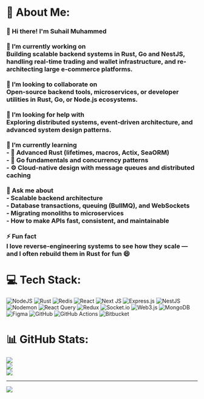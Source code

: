 # 💫 About Me:
### 👋 Hi there! I'm Suhail Muhammed<br><br>🔭 I’m currently working on  <br>Building scalable backend systems in **Rust**, **Go** and **NestJS**, handling real-time trading and wallet infrastructure, and re-architecting large e-commerce platforms.<br><br>👯 I’m looking to collaborate on  <br>Open-source backend tools, microservices, or developer utilities in **Rust**, **Go**, or **Node.js** ecosystems.<br><br>🤝 I’m looking for help with  <br>Exploring **distributed systems**, **event-driven architecture**, and advanced **system design patterns**.<br><br>🌱 I’m currently learning  <br>- 🦀 Advanced Rust (lifetimes, macros, Actix, SeaORM)  <br>- 🐹 Go fundamentals and concurrency patterns  <br>- ⚙️ Cloud-native design with message queues and distributed caching<br><br>💬 Ask me about  <br>- Scalable backend architecture  <br>- Database transactions, queuing (BullMQ), and WebSockets  <br>- Migrating monoliths to microservices  <br>- How to make APIs fast, consistent, and maintainable<br><br>⚡ Fun fact  <br>I love reverse-engineering systems to see **how they scale** — and I often rebuild them in **Rust** for fun 😄


# 💻 Tech Stack:
![NodeJS](https://img.shields.io/badge/node.js-6DA55F?style=for-the-badge&logo=node.js&logoColor=white) ![Rust](https://img.shields.io/badge/rust-%23000000.svg?style=for-the-badge&logo=rust&logoColor=white) ![Redis](https://img.shields.io/badge/redis-%23DD0031.svg?style=for-the-badge&logo=redis&logoColor=white) ![React](https://img.shields.io/badge/react-%2320232a.svg?style=for-the-badge&logo=react&logoColor=%2361DAFB) ![Next JS](https://img.shields.io/badge/Next-black?style=for-the-badge&logo=next.js&logoColor=white) ![Express.js](https://img.shields.io/badge/express.js-%23404d59.svg?style=for-the-badge&logo=express&logoColor=%2361DAFB) ![NestJS](https://img.shields.io/badge/nestjs-%23E0234E.svg?style=for-the-badge&logo=nestjs&logoColor=white) ![Nodemon](https://img.shields.io/badge/NODEMON-%23323330.svg?style=for-the-badge&logo=nodemon&logoColor=%BBDEAD) ![React Query](https://img.shields.io/badge/-React%20Query-FF4154?style=for-the-badge&logo=react%20query&logoColor=white) ![Redux](https://img.shields.io/badge/redux-%23593d88.svg?style=for-the-badge&logo=redux&logoColor=white) ![Socket.io](https://img.shields.io/badge/Socket.io-black?style=for-the-badge&logo=socket.io&badgeColor=010101) ![Web3.js](https://img.shields.io/badge/web3.js-F16822?style=for-the-badge&logo=web3.js&logoColor=white) ![MongoDB](https://img.shields.io/badge/MongoDB-%234ea94b.svg?style=for-the-badge&logo=mongodb&logoColor=white) ![Figma](https://img.shields.io/badge/figma-%23F24E1E.svg?style=for-the-badge&logo=figma&logoColor=white) ![GitHub](https://img.shields.io/badge/github-%23121011.svg?style=for-the-badge&logo=github&logoColor=white) ![GitHub Actions](https://img.shields.io/badge/github%20actions-%232671E5.svg?style=for-the-badge&logo=githubactions&logoColor=white) ![Bitbucket](https://img.shields.io/badge/bitbucket-%230047B3.svg?style=for-the-badge&logo=bitbucket&logoColor=white)
# 📊 GitHub Stats:
![](https://github-readme-stats.vercel.app/api?username=suhailmuhammed157&theme=dark&hide_border=false&include_all_commits=false&count_private=false)<br/>
![](https://nirzak-streak-stats.vercel.app/?user=suhailmuhammed157&theme=dark&hide_border=false)<br/>
![](https://github-readme-stats.vercel.app/api/top-langs/?username=suhailmuhammed157&theme=dark&hide_border=false&include_all_commits=false&count_private=false&layout=compact)

---
[![](https://visitcount.itsvg.in/api?id=suhailmuhammed157&icon=0&color=0)](https://visitcount.itsvg.in)

<!-- Proudly created with GPRM ( https://gprm.itsvg.in ) -->
